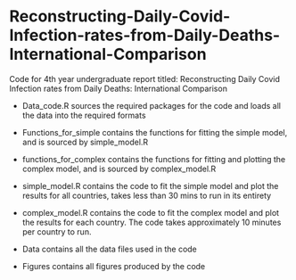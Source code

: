 # Reconstructing-Daily-Covid-Infection-rates-from-Daily-Deaths-International-Comparison
Code for 4th year undergraduate report titled: Reconstructing Daily Covid Infection rates from Daily Deaths: International Comparison

* Data_code.R sources the required packages for the code and loads all the data into the required formats

* Functions_for_simple contains the functions for fitting the simple model, and is sourced by simple_model.R

* functions_for_complex contains the functions for fitting and plotting the complex model, and is sourced by complex_model.R

* simple_model.R contains the code to fit the simple model and plot the results for all countries, takes less than 30 mins to run in its entirety

* complex_model.R contains the code to fit the complex model and plot the results for each country. The code takes approximately 10 minutes per country to run.

* Data contains all the data files used in the code

* Figures contains all figures produced by the code